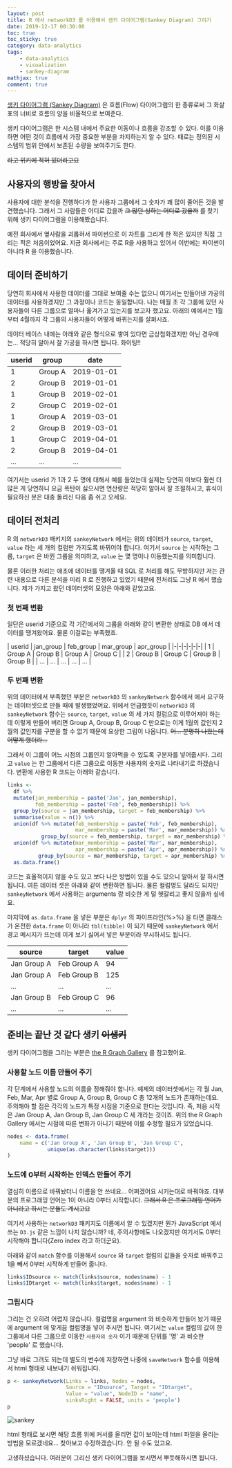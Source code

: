 ```yaml
---
layout: post
title: R 에서 networkD3 를 이용해서 샌키 다이어그램(Sankey Diagram) 그리기
date: 2019-12-17 00:30:00
toc: true
toc_sticky: true
category: data-analytics
tags:
    - data-analytics
    - visualization
    - sankey-diagram
mathjax: true
comment: true
---
```


[생키 다이어그램 (Sankey Diagram)](https://en.wikipedia.org/wiki/Sankey_diagram) 은 흐름(Flow) 다이어그램의 한 종류로써 그 화살표의 너비로 흐름의 양을 비율적으로 보여준다.

생키 다이어그램은 한 시스템 내에서 주요한 이동이나 흐름을 강조할 수 있다. 이를 이용하면 어떤 것이 흐름에서 가장 중요한 부분을 차지하는지 알 수 있다. 때로는 정의된 시스템의 범위 안에서 보존된 수량을 보여주기도 한다.

~~라고 위키에 적혀 있더라고요~~

## 사용자의 행방을 찾아서

사용자에 대한 분석을 진행하다가 한 사용자 그룹에서 그 숫자가 꽤 많이 줄어든 것을 발견했습니다. 그래서 그 사람들은 어디로 갔을까 ~~그 많던 싱하는 어디로 갔을까~~ 를 찾기 위해 생키 다이어그램을 이용해봤습니다.

예전 회사에서 옆사람을 괴롭혀서 파이썬으로 이 차트를 그리게 한 적은 있지만 직접 그리는 적은 처음이었어요. 지금 회사에서는 주로 R을 사용하고 있어서 이번에는 파이썬이 아니라 R 을 이용했습니다.

## 데이터 준비하기

당연히 회사에서 사용한 데이터를 그대로 보여줄 수는 없으니 여기서는 만들어낸 가공의 데이터를 사용하겠지만 그 과정이나 코드는 동일합니다. 나는 매월 초 각 그룹에 있던 사용자들이 다른 그룹으로 얼마나 옮겨가고 있는지를 보고자 했고요. 아래의 예에서는 1월부터 4월까지 각 그룹의 사용자들이 어떻게 바뀌는지를 살펴시죠.

데이터 베이스 내에는 아래와 같은 형식으로 쌓여 있다면 금상첨화겠지만 아닌 경우에는... 적당히 알아서 잘 가공을 하시면 됩니다. 화이팅!!

| userid | group | date |
|-|-|-|
| 1 | Group A | 2019-01-01 |
| 2 | Group B | 2019-01-01 |
| 1 | Group B | 2019-02-01 |
| 2 | Group C | 2019-02-01 |
| 1 | Group A | 2019-03-01 |
| 2 | Group B | 2019-03-01 |
| 1 | Group C | 2019-04-01 |
| 2 | Group B | 2019-04-01 |
| ...| ... | ... |

여기서는 userid 가 1과 2 두 명에 대해서 예를 들었는데 실제는 당연히 이보다 훨씬 더 많은 게 당연하니 요금 폭탄이 싫으시면 연산량은 적당히 알아서 잘 조절하시고, 휴식이 필요하신 분은 대충 돌리신 다음 좀 쉬고 오세요.

## 데이터 전처리

R 의 `networkD3` 패키지의 `sankeyNetwork` 에서는 위의 데이터가 `source`, `target`, `value` 라는 세 개의 컬럼만 가지도록 바뀌어야 합니다. 여기서 `source` 는 시작하는 그룹, `target` 은 바뀐 그룹을 의미하고, `value` 는 몇 명이나 이동했는지를 의미합니다.

물론 이러한 처리는 애초에 데이터를 땡겨올 때 SQL 로 처리를 해도 무방하지만 저는 관련 내용으로 다른 분석을 미리 R 로 진행하고 있었기 때문에 전처리도 그냥 R 에서 했습니다. 제가 가지고 왔던 데이터셋의 모양은 아래와 같았고요.

### 첫 번째 변환

일단은 userid 기준으로 각 기간에서의 그룹을 아래와 같이 변환한 상태로 DB 에서 데이터를 땡겨왔어요. 물론 이걸로는 부족했죠.

| userid | jan_group | feb_group | mar_group | apr_group |
|-|-|-|-|-|-|
| 1 | Group A | Group B | Group A | Group C |
| 2 | Group B | Group C | Group B | Group B |
| ... | ... | ... | ... | ... |

### 두 번째 변환

위의 데이터에서 부족했던 부분은 `networkD3` 의 `sankeyNetwork` 함수에서 에서 요구하는 데이터셋으로 만들 때에 발생했었어요. 위에서 언급했듯이 `networkD3` 의 `sankeyNetwork` 함수는 `source`, `target`, `value` 의 세 가지 컬럼으로 이루어져야 하는데 이렇게 만들어 버리면 Group A, Group B, Group C 만으로는 이게 1월의 값인지 2월의 값인지를 구분을 할 수 없기 때문에 요상한 그림이 나옵니다. ~~어... 분명히 나왔는데 어떻게 했더라...~~

그래서 이 그룹이 어느 시점의 그룹인지 알아먹을 수 있도록 구분자를 넣어줍시다. 그리고 `value` 는 한 그룹에서 다른 그룹으로 이동한 사용자의 숫자로 나타내기로 하겠습니다. 변환에 사용한 R 코드는 아래와 같습니다.

```r
links <-
  df %>%
  mutate(jan_membership = paste('Jan', jan_membership),
         feb_membership = paste('Feb', feb_membership)) %>%
  group_by(source = jan_membership, target = feb_membership) %>%
  summarise(value = n()) %>%
  union(df %>% mutate(feb_membership = paste('Feb', feb_membership),
                      mar_membership = paste('Mar', mar_membership)) %>%
           group_by(source = feb_membership, target = mar_membership) %>% summarise(value = n())) %>%
  union(df %>% mutate(mar_membership = paste('Mar', mar_membership),
                      apr_membership = paste('Apr', apr_membership)) %>%
          group_by(source = mar_membership, target = apr_membership) %>% summarise(value = n())) %>%
  as.data.frame()
```

코드는 효율적이지 않을 수도 있고 보다 나은 방법이 있을 수도 있으니 알아서 잘 하시면 됩니다. 여튼 데이터 셋은 아래와 같이 변환하면 됩니다. 물론 컬럼명도 달라도 되지만 `sankeyNetwork` 에서 사용하는 arguments 랑 비슷한 게 덜 헷갈리고 좋지 않을까 싶네요.

마지막에 `as.data.frame` 을 넣은 부분은 `dplyr` 의 파이프라인(%>%) 을 타면 클래스가 온전한 `data.frame` 이 아니라 `tbl(tibble)` 이 되기 때문에 `sankeyNetwork` 에서 경고 메시지가 뜨는데 이게 보기 싫어서 넣은 부분이라 무시하셔도 됩니다.

| source | target | value |
|-|-|-|
| Jan Group A | Feb Group A | 94 |
| Jan Group A | Feb Group B | 125 |
| ... | ... | ... |
| Jan Group B | Feb Group C | 96 |
| ... | ... | ... |

## 준비는 끝난 것 같다 생키 ~~이생키~~

생키 다이어그램을 그리는 부분은 [the R Graph Gallery](https://www.r-graph-gallery.com/sankey-diagram.html) 를 참고했어요.

### 사용할 노드 이름 만들어 주기

각 단계에서 사용할 노드의 이름을 정해줘야 합니다. 예제의 데이터셋에서는 각 월 Jan, Feb, Mar, Apr 별로 Group A, Group B, Group C 총 12개의 노드가 존재하는데요. 주의해야 할 점은 각각의 노드가 특정 시점을 기준으로 한다는 것입니다. 즉, 처음 시작은 Jan Group A, Jan Group B, Jan Group C 세 개라는 것이죠. 위의 the R Graph Gallery 에서는 시점에 따른 변화가 아니기 때문에 이를 수정할 필요가 있었습니다.

```r
nodes <- data.frame(
    name = c('Jan Group A', 'Jan Group B', 'Jan Group C',
             unique(as.character(links$target)))
)
```

### 노드에 0부터 시작하는 인덱스 만들어 주기

열심히 이름으로 바꿔놨더니 이름을 안 쓰네요... 어쩌겠어요 시키는대로 바꿔야죠. 대부분의 프로그래밍 언어는 1이 아니라 0부터 시작합니다. ~~그래서 R 은 프로그래밍 언어가 아니라고 하시는 분들도 계시고요~~

여기서 사용하는 `networkD3` 패키지도 이름에서 알 수 있겠지만 뭔가 JavaScript 에서 쓰는 `D3.js` 같은 느낌이 나지 않습니까? 네, 주의사항에도 나오겠지만 여기서도 0부터 시작해야 합니다(Zero index 라고 하더군요).

아래와 같이 `match` 함수를 이용해서 `source` 와 `target` 컬럼의 값들을 숫자로 바꿔주고 1을 빼서 0부터 시작하게 만들어 줍니다.

```r
links$IDsource <- match(links$source, nodes$name) - 1
links$IDtarget <- match(links$target, nodes$name) - 1

```

### 그립시다

그리는 건 오히려 어렵지 않습니다. 컬럼명을 argument 와 비슷하게 만들어 놨기 때문에 argument 에 맞게끔 컬럼명을 넣어 주시면 됩니다. 여기서는 `value` 컬럼의 값이 한 그룹에서 다른 그룹으로 이동한 `사용자의 숫자` 이기 때문에 단위를 '명' 과 비슷한 'people' 로 했습니다.

그냥 바로 그려도 되는데 별도의 변수에 저장하면 나중에 `saveNetwork` 함수를 이용해서 html 형태로 내보내기 쉬워집니다.

```r
p <- sankeyNetwork(Links = links, Nodes = nodes,
                   Source = "IDsource", Target = "IDtarget",
                   Value = "value", NodeID = "name",
                   sinksRight = FALSE, units = 'people')
p
```

![sankey](/images/2019-12-17-drawing-sankey-diagram-using-networkd3/2019-12-17-drawing-sankey-daigram-using-networkd3-in-r.png)

html 형태로 보시면 해당 흐름 위에 커서를 올리면 값이 보이는데 html 파일을 올리는 방법을 모르겠네요... 찾아보고 수정하겠습니다. 안 될 수도 있고요.

고생하셨습니다. 여러분이 그리신 생키 다이어그램을 보시면서 뿌듯해하시면 됩니다.
